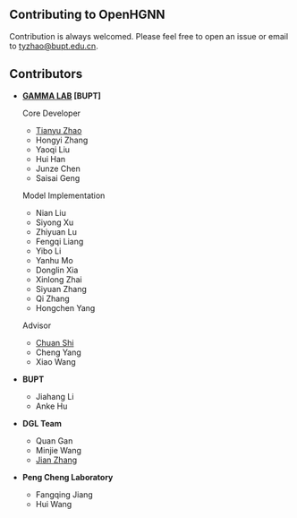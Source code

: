 ## Contributing to OpenHGNN

Contribution is always welcomed. Please feel free to open an issue or email to tyzhao@bupt.edu.cn.

## Contributors

- **[GAMMA LAB](https://github.com/BUPT-GAMMA) [BUPT]**
  
  Core Developer
  
  - [Tianyu Zhao](https://github.com/Theheavens)
  - Hongyi Zhang
  - Yaoqi Liu
  - Hui Han
  - Junze Chen
  - Saisai Geng
  
  Model Implementation
  
  - Nian Liu
  - Siyong Xu
  - Zhiyuan Lu
  - Fengqi Liang
  - Yibo Li
  - Yanhu Mo
  - Donglin Xia
  - Xinlong Zhai
  - Siyuan Zhang
  - Qi Zhang
  - Hongchen Yang
  
  Advisor
  
  - [Chuan Shi](http://shichuan.org/)
  - Cheng Yang
  - Xiao Wang

- **BUPT**
  
  - Jiahang Li
  - Anke Hu

- **DGL Team**
  
  - Quan Gan
  - Minjie Wang
  - [Jian Zhang](https://github.com/zhjwy9343)

- **Peng Cheng Laboratory**
  
  - Fangqing Jiang
  - Hui Wang

